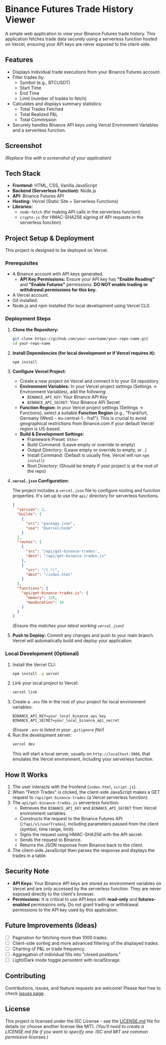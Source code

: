 # Binance Futures Trade History Viewer

A simple web application to view your Binance Futures trade history. This application fetches trade data securely using a serverless function hosted on Vercel, ensuring your API keys are never exposed to the client-side.

## Features

*   Displays individual trade executions from your Binance Futures account.
*   Filter trades by:
    *   Symbol (e.g., BTCUSDT)
    *   Start Time
    *   End Time
    *   Limit (number of trades to fetch)
*   Calculates and displays summary statistics:
    *   Total Trades Fetched
    *   Total Realized P&L
    *   Total Commission
*   Securely handles Binance API keys using Vercel Environment Variables and a serverless function.

## Screenshot

<!--
  TODO: Add a screenshot of your application here!
  You can drag and drop an image into GitHub's editor or use markdown:
  ![App Screenshot](path/to/your/screenshot.png)
-->
*(Replace this with a screenshot of your application)*

## Tech Stack

*   **Frontend:** HTML, CSS, Vanilla JavaScript
*   **Backend (Serverless Function):** Node.js
*   **API:** Binance Futures API
*   **Hosting:** Vercel (Static Site + Serverless Functions)
*   **Libraries:**
    *   `node-fetch` (for making API calls in the serverless function)
    *   `crypto-js` (for HMAC-SHA256 signing of API requests in the serverless function)

## Project Setup & Deployment

This project is designed to be deployed on Vercel.

### Prerequisites

*   A Binance account with API keys generated.
    *   **API Key Permissions:** Ensure your API key has **"Enable Reading"** and **"Enable Futures"** permissions. **DO NOT enable trading or withdrawal permissions for this key.**
*   A Vercel account.
*   Git installed.
*   Node.js and npm installed (for local development using Vercel CLI).

### Deployment Steps

1.  **Clone the Repository:**
    ```bash
    git clone https://github.com/your-username/your-repo-name.git
    cd your-repo-name
    ```

2.  **Install Dependencies (for local development or if Vercel requires it):**

    ```bash
    npm install
    ```

3.  **Configure Vercel Project:**
    *   Create a new project on Vercel and connect it to your Git repository.
    *   **Environment Variables:** In your Vercel project settings (Settings -> Environment Variables), add the following:
        *   `BINANCE_API_KEY`: Your Binance API Key
        *   `BINANCE_API_SECRET`: Your Binance API Secret
    *   **Function Region:** In your Vercel project settings (Settings -> Functions), select a suitable **Function Region** (e.g., "Frankfurt, Germany (West) - eu-central-1 - fra1"). This is crucial to avoid geographical restrictions from Binance.com if your default Vercel region is US-based.
    *   **Build & Development Settings:**
        *   Framework Preset: `Other`
        *   Build Command: (Leave empty or override to empty)
        *   Output Directory: (Leave empty or override to empty, or `.`)
        *   Install Command: (Default is usually fine, Vercel will run `npm install`)
        *   Root Directory: (Should be empty if your project is at the root of the repo)

4.  **`vercel.json` Configuration:**

    The project includes a `vercel.json` file to configure routing and function properties. It's set up to use the `api/` directory for serverless functions.

    ```json
    {
      "version": 2,
      "builds": [
        {
          "src": "package.json",
          "use": "@vercel/node"
        }
      ],
      "routes": [
        {
          "src": "/api/get-binance-trades",
          "dest": "/api/get-binance-trades.js"
        },
        {
          "src": "/(.*)",
          "dest": "/index.html"
        }
      ],
      "functions": {
        "api/get-binance-trades.js": {
          "memory": 128,
          "maxDuration": 10
        }
      }
    }
    ```
    *(Ensure this matches your latest working `vercel.json`)*

5.  **Push to Deploy:**
    Commit any changes and push to your main branch. Vercel will automatically build and deploy your application.

### Local Development (Optional)

1.  Install the Vercel CLI:
    ```bash
    npm install -g vercel
    ```
2.  Link your local project to Vercel:
    ```bash
    vercel link
    ```
3.  Create a `.env` file in the root of your project for local environment variables:
    ```
    BINANCE_API_KEY=your_local_binance_api_key
    BINANCE_API_SECRET=your_local_binance_api_secret
    ```
    *(Ensure `.env` is listed in your `.gitignore` file!)*
4.  Run the development server:
    ```bash
    vercel dev
    ```
    This will start a local server, usually on `http://localhost:3000`, that emulates the Vercel environment, including your serverless function.

## How It Works

1.  The user interacts with the frontend (`index.html`, `script.js`).
2.  When "Fetch Trades" is clicked, the client-side JavaScript makes a GET request to `/api/get-binance-trades` (a Vercel serverless function).
3.  The `api/get-binance-trades.js` serverless function:
    *   Retrieves the `BINANCE_API_KEY` and `BINANCE_API_SECRET` from Vercel environment variables.
    *   Constructs the request to the Binance Futures API (`/fapi/v1/userTrades`), including parameters passed from the client (symbol, time range, limit).
    *   Signs the request using HMAC-SHA256 with the API secret.
    *   Sends the request to Binance.
    *   Returns the JSON response from Binance back to the client.
4.  The client-side JavaScript then parses the response and displays the trades in a table.

## Security Note

*   **API Keys:** Your Binance API keys are stored as environment variables on Vercel and are only accessed by the serverless function. They are never exposed directly to the client's browser.
*   **Permissions:** It is critical to use API keys with **read-only** and **futures-enabled** permissions only. Do not grant trading or withdrawal permissions to the API key used by this application.

## Future Improvements (Ideas)

*   [ ] Pagination for fetching more than 1000 trades.
*   [ ] Client-side sorting and more advanced filtering of the displayed trades.
*   [ ] Charting of P&L or trade frequency.
*   [ ] Aggregation of individual fills into "closed positions."
*   [ ] Light/Dark mode toggle persistent with localStorage.

## Contributing

Contributions, issues, and feature requests are welcome! Please feel free to check [issues page](https://github.com/your-username/your-repo-name/issues).

## License

This project is licensed under the ISC License - see the [LICENSE.md](LICENSE.md) file for details (or choose another license like MIT).
*(You'll need to create a LICENSE.md file if you want to specify one. ISC and MIT are common permissive licenses.)*